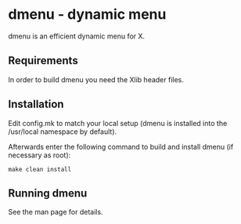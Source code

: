 dmenu - dynamic menu
====================

dmenu is an efficient dynamic menu for X.

Requirements
------------

In order to build dmenu you need the Xlib header files.

Installation
------------

Edit config.mk to match your local setup (dmenu is installed into
the /usr/local namespace by default).

Afterwards enter the following command to build and install dmenu
(if necessary as root):

    make clean install

Running dmenu
-------------

See the man page for details.
